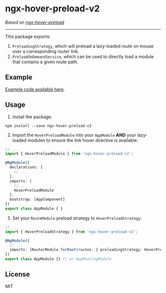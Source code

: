 # ngx-hover-preload-v2

*Based on [ngx-hover-preload](https://www.npmjs.com/package/ngx-hover-preload)*

---

This package exports:

1. `PreloadingStrategy`, which will preload a lazy-loaded route on mouse over a corresponding router link.
2. `PreloadOnDemandService`, which can be used to directly load a module that contains a given route path.

## Example

[Example code available here](https://github.com/Danevandy99/ngx-hover-preload-v2/tree/main/src).

## Usage

1. Install the package:
```
npm install --save ngx-hover-preload-v2
```

2. Import the `HoverPreloadModule` into your `AppModule` **AND** your lazy-loaded modules to ensure the link hover directive is available:

```ts
// ...
import { HoverPreloadModule } from 'ngx-hover-preload-v2';

@NgModule({
  declarations: [
    // ...
  ],
  imports: [
    // ...
    HoverPreloadModule
  ],
  bootstrap: [AppComponent]
})
export class AppModule { }
```

3. Set your `RouteModule` preload strategy to `HoverPreloadStrategy`:

```ts
// ...
import { HoverPreloadStrategy } from 'ngx-hover-preload-v2';

@NgModule({
  // ...
  imports: [RouterModule.forRoot(routes, { preloadingStrategy: HoverPreloadStrategy })],
})
export class AppModule {} // or AppRoutingModule
```

## License

MIT
